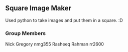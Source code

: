## Square Image Maker
    
Used python to take images and put them in a square. :D 

### Group Members
    
Nick Gregory nmg355
Rasheeq Rahman rr2600
